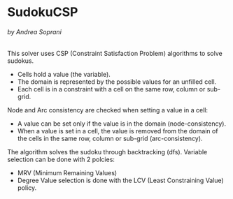 # SudokuCSP
###### by Andrea Soprani

This solver uses CSP (Constraint Satisfaction Problem) algorithms to solve sudokus.<br/>

+ Cells hold a value (the variable).
+ The domain is represented by the possible values for an unfilled cell.
+ Each cell is in a constraint with a cell on the same row, column or sub-grid.

Node and Arc consistency are checked when setting a value in a cell:
+ A value can be set only if the value is in the domain (node-consistency).
+ When a value is set in a cell, the value is removed from the domain of the cells in the same row, column or sub-grid 
(arc-consistency).

The algorithm solves the sudoku through backtracking (dfs).
Variable selection can be done with 2 polcies:
 * MRV (Minimum Remaining Values)
 * Degree
Value selection is done with the LCV (Least Constraining Value) policy.